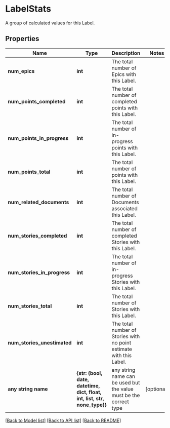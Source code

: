 # LabelStats

A group of calculated values for this Label.
## Properties
Name | Type | Description | Notes
------------ | ------------- | ------------- | -------------
**num_epics** | **int** | The total number of Epics with this Label. | 
**num_points_completed** | **int** | The total number of completed points with this Label. | 
**num_points_in_progress** | **int** | The total number of in-progress points with this Label. | 
**num_points_total** | **int** | The total number of points with this Label. | 
**num_related_documents** | **int** | The total number of Documents associated this Label. | 
**num_stories_completed** | **int** | The total number of completed Stories with this Label. | 
**num_stories_in_progress** | **int** | The total number of in-progress Stories with this Label. | 
**num_stories_total** | **int** | The total number of Stories with this Label. | 
**num_stories_unestimated** | **int** | The total number of Stories with no point estimate with this Label. | 
**any string name** | **{str: (bool, date, datetime, dict, float, int, list, str, none_type)}** | any string name can be used but the value must be the correct type | [optional]

[[Back to Model list]](../README.md#documentation-for-models) [[Back to API list]](../README.md#documentation-for-api-endpoints) [[Back to README]](../README.md)


